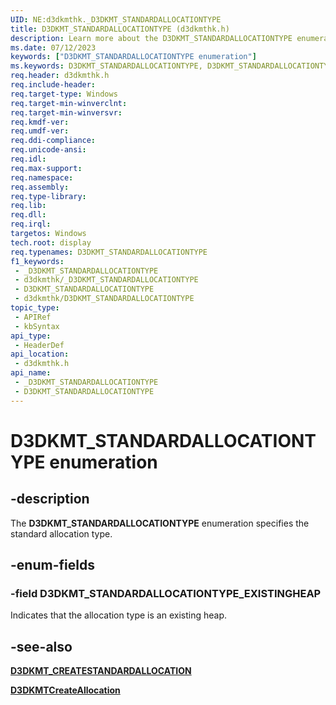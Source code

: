 ```yaml
---
UID: NE:d3dkmthk._D3DKMT_STANDARDALLOCATIONTYPE
title: D3DKMT_STANDARDALLOCATIONTYPE (d3dkmthk.h)
description: Learn more about the D3DKMT_STANDARDALLOCATIONTYPE enumeration.
ms.date: 07/12/2023
keywords: ["D3DKMT_STANDARDALLOCATIONTYPE enumeration"]
ms.keywords: D3DKMT_STANDARDALLOCATIONTYPE, D3DKMT_STANDARDALLOCATIONTYPE enumeration [Display Devices], D3DKMT_STANDARDALLOCATIONTYPE_EXISTINGHEAP, _D3DKMT_STANDARDALLOCATIONTYPE, d3dkmthk/D3DKMT_STANDARDALLOCATIONTYPE, d3dkmthk/D3DKMT_STANDARDALLOCATIONTYPE_EXISTINGHEAP, display.d3dkmt-standardallocationtype
req.header: d3dkmthk.h
req.include-header: 
req.target-type: Windows
req.target-min-winverclnt: 
req.target-min-winversvr: 
req.kmdf-ver: 
req.umdf-ver: 
req.ddi-compliance: 
req.unicode-ansi: 
req.idl: 
req.max-support: 
req.namespace: 
req.assembly: 
req.type-library: 
req.lib: 
req.dll: 
req.irql: 
targetos: Windows
tech.root: display
req.typenames: D3DKMT_STANDARDALLOCATIONTYPE
f1_keywords:
 - _D3DKMT_STANDARDALLOCATIONTYPE
 - d3dkmthk/_D3DKMT_STANDARDALLOCATIONTYPE
 - D3DKMT_STANDARDALLOCATIONTYPE
 - d3dkmthk/D3DKMT_STANDARDALLOCATIONTYPE
topic_type:
 - APIRef
 - kbSyntax
api_type:
 - HeaderDef
api_location:
 - d3dkmthk.h
api_name:
 - _D3DKMT_STANDARDALLOCATIONTYPE
 - D3DKMT_STANDARDALLOCATIONTYPE
---
```


# D3DKMT_STANDARDALLOCATIONTYPE enumeration

## -description

The **D3DKMT_STANDARDALLOCATIONTYPE** enumeration specifies the standard allocation type.

## -enum-fields

### -field D3DKMT_STANDARDALLOCATIONTYPE_EXISTINGHEAP

Indicates that the allocation type is an existing heap.

## -see-also

[**D3DKMT_CREATESTANDARDALLOCATION**](ns-d3dkmthk-_d3dkmt_createstandardallocation.md)

[**D3DKMTCreateAllocation**](nf-d3dkmthk-d3dkmtcreateallocation.md)
